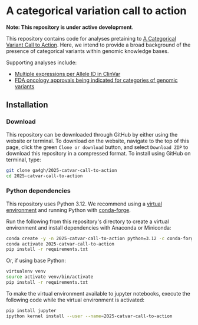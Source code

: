 # A categorical variation call to action

**Note: This repository is under active development**. 

This repository contains code for analyses pretaining to [A Categorical Variant Call to Action](https://docs.google.com/document/d/1IRo2JlgIPERZeT35wFAUuldWvhk7LRM7hvAhZ98hRro/edit?usp=sharing). Here, we intend to provide a broad background of the presence of categorical variants within genomic knowledge bases. 

Supporting analyses include:
- [Multiple expressions per Allele ID in ClinVar](analyses/clinvar/)
- [FDA oncology approvals being indicated for categories of genomic variants](analyses/fda/)

## Installation
### Download
This repository can be downloaded through GitHub by either using the website or terminal. To download on the website, navigate to the top of this page, click the green `Clone or download` button, and select `Download ZIP` to download this repository in a compressed format. To install using GitHub on terminal, type:

```bash
git clone ga4gh/2025-catvar-call-to-action
cd 2025-catvar-call-to-action
```

### Python dependencies
This repository uses Python 3.12. We recommend using a [virtual environment](https://docs.python.org/3/tutorial/venv.html) and running Python with [conda-forge](https://conda-forge.org).

Run the following from this repository's directory to create a virtual environment and install dependencies with Anaconda or Miniconda:
```bash
conda create -y -n 2025-catvar-call-to-action python=3.12 -c conda-forge
conda activate 2025-catvar-call-to-action
pip install -r requirements.txt
```

Or, if using base Python: 
```bash
virtualenv venv
source activate venv/bin/activate
pip install -r requirements.txt
```

To make the virtual environment available to jupyter notebooks, execute the following code while the virtual environment is activated:
```bash
pip install jupyter
ipython kernel install --user --name=2025-catvar-call-to-action
```

